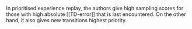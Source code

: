 In prioritised experience replay, the authors give high sampling scores for those with high absolute [[TD-error]] that is last encountered. On the other hand, it also gives new transitions highest priority.
